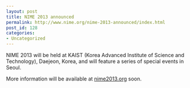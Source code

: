 ```yaml
---
layout: post
title: NIME 2013 announced
permalink: http://www.nime.org/nime-2013-announced/index.html
post_id: 128
categories: 
- Uncategorized
---
```


NIME 2013 will be held at KAIST (Korea Advanced Institute of Science and Technology), Daejeon, Korea, and will feature a series of special events in Seoul.

More information will be available at 
[nime2013.org](http://www.nime2013.org) soon.